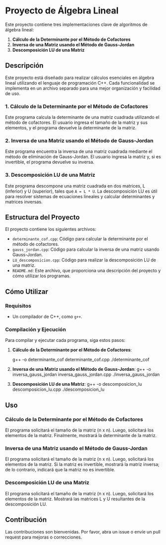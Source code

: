 # Proyecto de Álgebra Lineal

Este proyecto contiene tres implementaciones clave de algoritmos de álgebra lineal:

1. **Cálculo de la Determinante por el Método de Cofactores**
2. **Inversa de una Matriz usando el Método de Gauss-Jordan**
3. **Descomposición LU de una Matriz**

## Descripción

Este proyecto está diseñado para realizar cálculos esenciales en álgebra lineal utilizando el lenguaje de programación C++. Cada funcionalidad se implementa en un archivo separado para una mejor organización y facilidad de uso.

### 1. Cálculo de la Determinante por el Método de Cofactores

Este programa calcula la determinante de una matriz cuadrada utilizando el método de cofactores. El usuario ingresa el tamaño de la matriz y sus elementos, y el programa devuelve la determinante de la matriz.

### 2. Inversa de una Matriz usando el Método de Gauss-Jordan

Este programa encuentra la inversa de una matriz cuadrada mediante el método de eliminación de Gauss-Jordan. El usuario ingresa la matriz y, si es invertible, el programa devuelve su inversa.

### 3. Descomposición LU de una Matriz

Este programa descompone una matriz cuadrada en dos matrices, L (inferior) y U (superior), tales que `A = L * U`. La descomposición LU es útil para resolver sistemas de ecuaciones lineales y calcular determinantes y matrices inversas.

## Estructura del Proyecto

El proyecto contiene los siguientes archivos:

- `determinante_cof.cpp`: Código para calcular la determinante por el método de cofactores.
- `gauss_jordan.cpp`: Código para calcular la inversa de una matriz usando Gauss-Jordan.
- `LU_descomposicion.cpp`: Código para realizar la descomposición LU de una matriz.
- `README.md`: Este archivo, que proporciona una descripción del proyecto y cómo utilizar los programas.

## Cómo Utilizar

### Requisitos

- Un compilador de C++, como `g++`.

### Compilación y Ejecución

Para compilar y ejecutar cada programa, siga estos pasos:

1. **Cálculo de la Determinante por el Método de Cofactores**:

   g++ -o determinante_cof determinante_cof.cpp
   ./determinante_cof

2. **Inversa de una Matriz usando el Método de Gauss-Jordan**:
g++ -o inversa_gauss_jordan inversa_gauss_jordan.cpp
./inversa_gauss_jordan
3. **Descomposición LU de una Matriz**:
g++ -o descomposicion_lu descomposicion_lu.cpp
./descomposicion_lu
## Uso
### Cálculo de la Determinante por el Método de Cofactores
El programa solicitará el tamaño de la matriz (n x n).
Luego, solicitará los elementos de la matriz.
Finalmente, mostrará la determinante de la matriz.
### Inversa de una Matriz usando el Método de Gauss-Jordan
El programa solicitará el tamaño de la matriz (n x n).
Luego, solicitará los elementos de la matriz.
Si la matriz es invertible, mostrará la matriz inversa; de lo contrario, indicará que la matriz no es invertible.
### Descomposición LU de una Matriz
El programa solicitará el tamaño de la matriz (n x n).
Luego, solicitará los elementos de la matriz.
Mostrará las matrices L y U resultantes de la descomposición LU.
## Contribución
Las contribuciones son bienvenidas. Por favor, abra un issue o envíe un pull request para mejoras o correcciones.